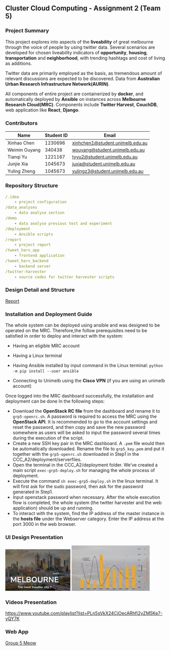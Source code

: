 ## Cluster Cloud Computing - Assignment 2 (Team 5)

### Project Summary

This project explores into aspects of the **liveability** of great melbourne through the voice of people by using twitter data. Several scenarios are developed for chosen liveability indicators of **opportunity**, **housing**, **transportation** and **neighborhood**, with trending hashtags and cost of living as additions.



Twitter data are primarily employed as the basis, as tremendous amount of relevant discussions are expected to be discovered. Data from **Australian Urban Research Infrastructure Network(AURIN)**. 



All components of entire project are containerized by **docker**, and automatically deployed by **Ansible** on instances across **Melbourne Research Cloud(MRC)**. Components include **Twitter Harvest**, **CouchDB**, web application like **React**, **Django**.



### Contributors

| Name          | Student ID | Email                                                        |
| ------------- | ---------- | ------------------------------------------------------------ |
| Xinhao Chen   | 1230696    | [xinhchen1@student.unimelb.edu.au](mailto:xinhchen1@student.unimelb.edu.au) |
| Weimin Ouyang | 340438     | [wouyang@student.unimelb.edu.au](mailto:wouyang@student.unimelb.edu.au) |
| Tianqi Yu     | 1221167    | [tyyu2@student.unimelb.edu.au](mailto:tyyu2@student.unimelb.edu.au) |
| Junjie Xia    | 1045673    | [juxia@student.unimelb.edu.au](mailto:juxia@student.unimelb.edu.au) |
| Yuling Zheng  | 1045673    | [yulingz3@student.unimelb.edu.au](mailto:yulingz3@student.unimelb.edu.au) |



### Repository Structure

```yaml
/.idea
    - project configuration 
/data_analyses
    - data analyse section
/demo
    - data analyse previous test and experiment
/deployment
    - Ansible scripts
/report
    - project report
/tweet_harv_app
    - frontend application
/tweet_harv_backend
    - backend server
/twitter-harvester
    - source codes for twitter harvester scripts

```

### Design Detail and Structure
[Report](https://github.com/CCC-Team5/CCC_A2/blob/main/report/An%20Investigation%20into%20the%20Liveability%20of%20Melbourne%20through%20the%20voices%20of%20the%20people.pdf)


### Installation and Deployment Guide

The whole system can be deployed using ansible and was designed to be operated on the MRC. Therefore,the follow prerequisites need to be satisfied in order to deploy and interact with the system:

- Having an eligible MRC account

- Having a Linux terminal

- Having Ansible installed by input command in the Linux terminal: ```python -m pip install --user ansible```



- Connecting to Unimelb using the **Cisco VPN** (if you are using an unimelb account)



Once logged into the MRC dashboard successfully, the installation and deployment can be done In the following steps:

- Download the **OpenStack RC file** from the dashboard and rename it to ```grp5-openrc.sh```. A password is required to access the MRC using the **OpenStack API**. It is recommended to go to the account settings and reset the password, and then copy and save the new password somewhere as users will be asked to input the password several times during the execution of the script.
- Create a new SSH key pair in the MRC dashboard. A ```.pem``` file would then be automatically downloaded. Rename the file to ```grp5_key.pem``` and put it together with the ```grp5-openrc.sh``` downloaded in Step1 in the CCC_A2/deployment/serverfiles.
- Open the terminal in the CCC_A2/deployment folder. We’ve created a main script ```exec-grp5-deploy.sh``` for managing the whole process of deployment.
- Execute the command ```sh exec-grp5-deploy.sh``` in the linux terminal. It will first ask for the sudo password, then ask for the password generated in Step1.
- Input openstack password when necessary. After the whole execution flow is completed, the whole system (the twitter harvester and the web application) should be up and running.
- To interact with the system, find the IP address of the master instance in the **hosts file** under the Webserver category. Enter the IP address at the port 3000 in the web browser.

### UI Design Presentation

<img src="https://github.com/CCC-Team5/CCC_A2/blob/main/1.jpg" alt="theme" style="zoom:20%;" />
<img src="https://github.com/CCC-Team5/CCC_A2/blob/main/2.jpg" alt="chart" style="zoom:24%;" />


### Videos Presentation

https://www.youtube.com/playlist?list=PLn5sVkX24CjOecARhfi2yZM5Ke7-yQY7K



### Web App

[Group 5 Meow](http://172.26.134.129:3000/)







